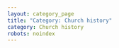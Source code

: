 ```yaml
---
layout: category_page
title: "Category: Church history"
category: Church history
robots: noindex
---
```

